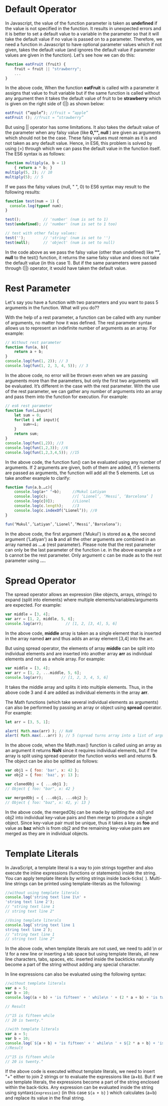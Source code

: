 # Default Operator
In Javascript, the value of the function parameter is taken as **undefined** 
if the value is not specified in the function. It results in unexpected errors
 and it is better to set a default value to a variable in the parameter so that
  it will take the default value if no value is passed on to a parameter. Therefore, we
   need a function in Javascript to have optional parameter values which if not given,
    takes the default value (and ignores the default value if parameter values are given
     in the function). Let's see how we can do this:

```js
function eatFruit (fruit) {
    fruit = fruit || "strawberry";
    ...
}
```
In the above code, When the function **eatFruit** is called with a parameter it assigns that
 value to fruit variable but if the same function is called without any argument then it takes
  the default value of fruit to be **strawberry** which is given on the right side of (||) as
   shown below:

```js
eatFruit (“apple”); //fruit = “apple”
eatFruit (); //fruit = “strawberry”

```
But using || operator has some limitations. It also takes the default value of the parameter when any falsy value (like **0,"", null** ) are given as arguments which should not be the case. These falsy values must remain as it is and not taken as any default value. Hence, in ES6, this problem is solved by using (=) through which we can pass the default value in the function itself. The ES6 syntax is as follows:

```js
function multiply(a, b = 1)
    { return a * b; }
multiply(5, 2); // 10
multiply(5); // 5

```
If we pass the falsy values (null, " ", 0) to ES6 syntax may result to the following results:

```js
function test(num = 1) {
  console.log(typeof num);
}

test();          // 'number' (num is set to 1)
test(undefined); // 'number' (num is set to 1 too)

// test with other falsy values:
test('');        // 'string' (num is set to '')
test(null);      // 'object' (num is set to null)

```
In the code above as we pass the falsy value (other than undefined) like **"", null** to the test() function, it returns the same falsy value and does not take the default value (in this case 1). But if the same parameters were passed through (||) operator, it would have taken the default value.

# Rest Parameter

Let's say you have a function with two parameters and you want to pass 5 arguments in the 
function. What will you do??

With the help of a rest parameter, a function can be called with any number of arguments,
 no matter how it was defined. The rest parameter syntax allows us to represent an indefinite 
 number of arguments as an array. For example:

```js
// Without rest parameter
function fun(a, b){
    return a + b;
}
console.log(fun(1, 2)); // 3
console.log(fun(1, 2, 3, 4, 5)); // 3
```
In the above code, no error will be thrown even when we are passing arguments more than the parameters, but only the first two arguments will be evaluated. It’s different in the case with the rest parameter. With the use of the rest parameter, we can gather any number of arguments into an array and pass them into the function for execution. For example:

```js
// es6 rest parameter
function fun(…input){
    let sum = 0;
    for(let i of input){
        sum+=i;
    }
    return sum;
}
console.log(fun(1,2)); //3
console.log(fun(1,2,3)); //6
console.log(fun(1,2,3,4,5)); //15
```
In the above code, the function fun() can be evaluated using any number of arguments. If 2 arguments are given, both of them are added, if 5 elements are passed as arguments, the function will add all the 5 elements.
Let us take another example to clarify:

```js
function fun(a,b,…c){
    console.log(a+" "+b);     //Mukul Latiyan
    console.log(c);           //[ ‘Lionel’, ‘Messi’, ‘Barcelona’ ]
    console.log(c[0]);        //Lionel
    console.log(c.length);    //3
    console.log(c.indexOf(‘Lionel’)); //0
}

fun(‘Mukul’,’Latiyan’,’Lionel’,’Messi’,’Barcelona’);

```
In the above code, the first argument ('Mukul') is stored as **a**, the second argument ('Latiyan') as **b** and all the other arguments are combined in an array named as **...c** (rest parameter). Please note that the rest parameter can only be the last parameter of the function i.e. in the above example a or b cannot be the rest parameter. Only argument c can be made as to the rest parameter using **...**.

# Spread Operator
The spread operator allows an expression (like objects, arrays, strings) to expand (split into elements) where multiple elements/variables/arguments are expected. For example:

```js
var middle = [3, 4];
var arr = [1, 2, middle, 5, 6];
console.log(arr);          // [1, 2, [3, 4], 5, 6]

```
In the above code, **middle** array is taken as a single element that is inserted in the array named **arr** and thus adds an array element [3,4] into the arr.
 
But using spread operator, the elements of array **middle** can be split into individual elements and are inserted into another array **arr** as individual elements and not as a whole array. For example:

```js
var middle = [3, 4];
var arr = [1, 2, ...middle, 5, 6];
console.log(arr);        // [1, 2, 3, 4, 5, 6]
```
It takes the middle array and splits it into multiple elements. Thus, in the above code 3 and 4 are added as individual elements in the array **arr**.

The Math functions (which take several individual elements as arguments) can also be performed by passing an array or object using **spread** operator. For example:

```js
let arr = [3, 5, 1];

alert( Math.max(arr) ); // NaN
alert( Math.max(...arr) ); // 5 (spread turns array into a list of arguments)

```
In the above code, when the Math.max() function is called using an array as an argument it returns **NaN** since it requires individual elements, but if the array is split using spread operator the function works well and returns **5**.
The object can be also be splitted as follows:

```js
var obj1 = { foo: 'bar', x: 42 };
var obj2 = { foo: 'baz', y: 13 };

var clonedObj = { ...obj1 };
// Object { foo: "bar", x: 42 }

var mergedObj = { ...obj1, ...obj2 };
// Object { foo: "baz", x: 42, y: 13 }

```
In the above code, the mergedObj can be made by splitting the obj1 and obj2 into individual key-value pairs and then merge to produce a single object. Since key-value pair must be unique, thus it takes a key as **foo** and value as **baz** which is from obj2 and the remaining key-value pairs are merged as they are in individual objects.

# Template Literals
In JavaScript, a template literal is a way to join strings together and also execute the inline
 expressions (functions or statements) inside the string. You can apply template literals by
  writing strings inside back-ticks(` `).
Multi-line strings can be printed using template-literals as the following:

```js
//without using template literals
console.log('string text line 1\n' +
'string text line 2');
// "string text line 1
// string text line 2"

//Using template literals
console.log(`string text line 1
string text line 2`);
// "string text line 1
// string text line 2"

```
In the above code, when template literals are not used, we need to add \n or \t for a
 new line or inserting a tab space but using template literals, all new line characters,
  tabs, spaces, etc. inserted inside the backticks naturally become a part of the string
   without 
  adding any special character.

 In line expressions can also be evaluated using the following syntax:


```js
//without template literals
var a = 5;
var b = 10;
console.log((a + b) + 'is fifteen' + ' while\n ' + (2 * a + b) + 'is twenty.');

// Result

//"15 is fifteen while
// 20 is twenty."

//with template literals
var a = 5;
var b = 10;
console.log(`${a + b} + 'is fifteen' + ' while\n ' + ${2 * a + b} + 'is twenty.'`);
//Result

//"15 is fifteen while
// 20 is twenty."
```
If the above code is executed without template literals, we need to insert "+" either to join 2 strings or to evaluate the expressions like (a+b). But if we use template literals, the expressions become a part of the string enclosed within the back-ticks. Any expression can be evaluated inside the string using syntax`${expression}` (in this case `${a + b}` ) which calculates (a+b) and replace its value in the final string.
